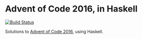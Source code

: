 # Advent of Code 2016, in Haskell

[![Build Status](https://travis-ci.org/FranklinChen/advent-of-code2016.png)](https://travis-ci.org/FranklinChen/advent-of-code2016)

Solutions to [Advent of Code 2016](http://adventofcode.com/2016/), using Haskell.

